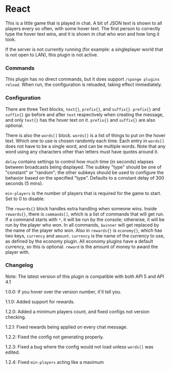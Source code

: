 # React

This is a little game that is played in chat. A bit of JSON text is shown to all players every so often, with some hover text. The first person to correctly type the hover text wins, and it is shown in chat who won and how long it took.

If the server is not currently running (for example: a singleplayer world that is not open to LAN), this plugin is not active.

### Commands

This plugin has no direct commands, but it does support `/sponge plugins reload`. When run, the configuration is reloaded, taking effect immediately.

### Configuration

There are three Text blocks, `text{}`, `prefix{}`, and `suffix{}`. `prefix{}` and `suffix{}` go before and after `text` respectively when creating the message, and only `text{}` has the hover text on it. `prefix{}` and `suffix{}` are also optional.

There is also the `words[]` block. `words[]` is a list of things to put on the hover text. Which one to use is chosen randomly each time. Each entry in `words[]` does not have to be a single word, and can be multiple words. Note that any word using any characters other than letters must have quotes around it.

`delay` contains settings to control how much time (in seconds) elapses between broadcasts being displayed. The subkey "type" should be one of "constant" or "random"; the other subkeys should be used to configure the behavior based on the specified "type". Defaults to a constant delay of 300 seconds (5 mins).

`min-players` is the number of players that is required for the game to start. Set to 0 to disable.

The `rewards{}` block handles extra handling when someone wins. Inside `rewards{}`, there is `commands[]`, which is a list of commands that will get run. If a command starts with `*`, it will be run by the console; otherwise, it will be run by the player who won. In all commands, `$winner` will get replaced by the name of the player who won. Also in `rewards{}` is `economy{}`, which has two keys, `currency` and `amount`. `currency` is the name of the currency to use, as defined by the economy plugin. All economy plugins have a default currency, so this is optional. `reward` is the amount of money to award the player with.

### Changelog

Note: The latest version of this plugin is compatible with both API 5 and API 4.1

1.0.0: If you hover over the version number, it'll tell you.

1.1.0: Added support for rewards.

1.2.0: Added a minimum players count, and fixed configs not version checking.

1.2.1: Fixed rewards being applied on every chat message.

1.2.2: Fixed the config not generating properly.

1.2.3: Fixed a bug where the config would not load unless `words[]` was edited.

1.2.4: Fixed `min-players` acting like a maximum
